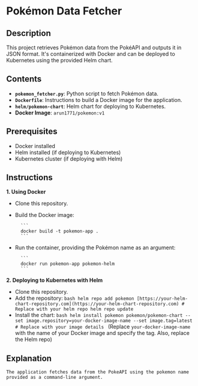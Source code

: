 # Pokémon Data Fetcher

## Description

This project retrieves Pokémon data from the PokéAPI and outputs it in JSON format. It's containerized with Docker and can be deployed to Kubernetes using the provided Helm chart.

## Contents

* **`pokemon_fetcher.py`**:  Python script to fetch Pokémon data.
* **`Dockerfile`**:  Instructions to build a Docker image for the application.
* **`helm/pokemon-chart`**:  Helm chart for deploying to Kubernetes.
* **Docker Image**: `arun1771/pokemon:v1`

## Prerequisites

* Docker installed
* Helm installed (if deploying to Kubernetes)
* Kubernetes cluster (if deploying with Helm)

## Instructions

**1.  Using Docker**

* Clone this repository.
* Build the Docker image:

        ```
        docker build -t pokemon-app .
        ```
        
* Run the container, providing the Pokémon name as an argument:
    
        ```
        docker run pokemon-app pokemon-helm
        ```

**2.  Deploying to Kubernetes with Helm**

* Clone this repository.
* Add the repository:
        ```bash
        helm repo add pokemon [https://your-helm-chart-repository.com](https://your-helm-chart-repository.com) # Replace with your helm repo
        helm repo update
        ```
* Install the chart:
        ```bash
        helm install pokemon pokemon/pokemon-chart --set image.repository=your-docker-image-name --set image.tag=latest # Replace with your image details
        ```
        (Replace `your-docker-image-name` with the name of your Docker image and specify the tag.  Also, replace the Helm repo)

##   Explanation
    The application fetches data from the PokeAPI using the pokemon name provided as a command-line argument.
